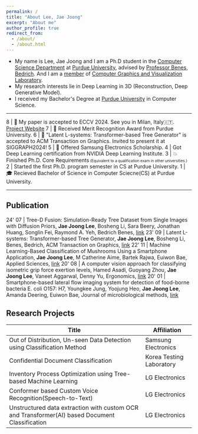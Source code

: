 ```yaml
---
permalink: /
title: "About Lee, Jae Joong"
excerpt: "About me"
author_profile: true
redirect_from:
  - /about/
  - /about.html
---
```


- My name is Lee, Jae Joong and I am a Ph.D student in the [Computer Science Department](https://www.cs.purdue.edu/) at [Purdue University](https://www.purdue.edu/), advised by [Professor Benes, Bedrich](https://www.cs.purdue.edu/homes/bbenes/). And I am a [member](https://www.cs.purdue.edu/homes/bbenes/students/) of [Computer Graphics and Visualization Laboratory](https://www.cs.purdue.edu/cgvlab/www/).
  <br/>
- My research interests lie in Deep Learning in 3D (Reconstruction, Deep Generative Model).
  <br/>
- I received my Bachelor's Degree at [Purdue University](https://www.purdue.edu/) in Computer Science.

---

8 | 📜 My paper is accepted to ECCV 2024. See you in Milan, Italy🇮🇹. [Project Website](https://www.jaejoonglee.com/treedfusion/)
7 | 🎉 Received Merit Recognition Award from Purdue University.
6 | 📜 "Latent L-systems: Transformer-based Tree Generator" is accepted to ACM Transaction on Graphics. Invited to present it at SIGGRAPH2024!
5 | 🎉 Offered Samsung Electronics Scholarship.
4 | Got Deep Learning certification from NVIDIA Deep Learning Institute.
3 | 💥 Finished Ph.D. Core Requirements<font size="1"> (Equivalent to a qualification exam in other universities.)</font>
2 | Started the first Ph.D. program semester in CS at Purdue University.
1 | 🎓 Recieved Bachelor of Science in Computer Sciecne(CS) at Purdue University.

---

## Publication

24' 07 | Tree-D Fusion: Simulation-Ready Tree Dataset from Single Images with Diffusion Priors, **Jae Joong Lee**, Bosheng Li, Sara Beery, Jonathan Huang, Songlin Fei, Raymond A. Yeh, Bedrich Benes, [link](https://www.arxiv.org/abs/2407.10330)
23' 09 | Latent L-systems: Transformer-based Tree Generator, **Jae Joong Lee**, Bosheng Li, Benes, Bedrich, ACM Transaction on Graphics, [link](https://dl.acm.org/doi/10.1145/3627101)
22' 11 | Machine Learning-Based Classification of Mushrooms Using a Smartphone Application, **Jae Joong Lee**, M Catherine Aime, Bartek Rajwa, Euiwon Bae, Applied Sciences, [link](https://www.mdpi.com/2076-3417/12/22/11685)
20' 08 | A computer vision approach for classifying isometric grip force exertion levels, Hamed Asadi, Guoyang Zhou, **Jae Joong Lee**, Vaneet Aggarwal, Denny Yu, Ergonomics, [link](https://www.tandfonline.com/doi/full/10.1080/00140139.2020.1745898)
20' 01 | Smartphone-based lateral flow imaging system for detection of food-borne bacteria E. coli O157: H7, Youngkee Jung, Yoojung Heo, **Jae Joong Lee**, Amanda Deering, Euiwon Bae, Journal of microbiological methods, [link](https://www.sciencedirect.com/science/article/pii/S0167701219308942)

## Research Projects

| Title  | Affiliation|
| ------------- | ------------- |
| Out of Distribution, Un-seen Data Detection using Classification Method  | Samsung Electronics  |
| Confidential Document Classification | Korea Testing Laboratory |
| Inventory Process Optimization using Tree-based Machine Learning | LG Electronics |
| Conformer based Custom Voice Recognition(Speech-to-Text)   | LG Electronics |
| Unstructured data extraction with custom OCR and Transformer(AI) based Document Classification | LG Electronics |
